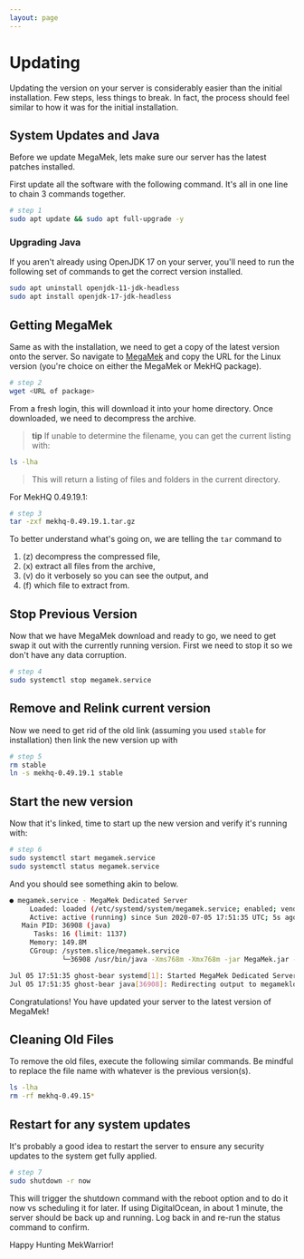```yaml
---
layout: page
---
```

# Updating

Updating the version on your server is considerably easier than the initial
installation. Few steps, less things to break. In fact, the process should
feel similar to how it was for the initial installation.

## System Updates and Java

Before we update MegaMek, lets make sure our server has the latest patches
installed.

First update all the software with the following command. It's all in one line
to chain 3 commands together.

```bash
# step 1
sudo apt update && sudo apt full-upgrade -y
```

### Upgrading Java

If you aren't already using OpenJDK 17 on your server, you'll need to run the
following set of commands to get the correct version installed.

```bash
sudo apt uninstall openjdk-11-jdk-headless
sudo apt install openjdk-17-jdk-headless
```

## Getting MegaMek

Same as with the installation, we need to get a copy of the latest version onto
the server. So navigate to [MegaMek](https://megamek.org/downloads.html)
and copy the URL for the Linux version (you're choice on either the MegaMek
or MekHQ package).

```bash
# step 2
wget <URL of package>
```

From a fresh login, this will download it into your home directory. Once
downloaded, we need to decompress the archive.

> **tip** If unable to determine the filename, you can get the current
> listing with:
>
```bash
ls -lha
```
>
> This will return a listing of files and folders in the current directory.

For MekHQ 0.49.19.1:

```bash
# step 3
tar -zxf mekhq-0.49.19.1.tar.gz
```

To better understand what's going on, we are telling the `tar` command to

1. (z) decompress the compressed file,
2. (x) extract all files from the archive,
3. (v) do it verbosely so you can see the output, and
4. (f) which file to extract from.

## Stop Previous Version

Now that we have MegaMek download and ready to go, we need to get swap it out
with the currently running version. First we need to stop it so we don't have
any data corruption.

```bash
# step 4
sudo systemctl stop megamek.service
```

## Remove and Relink current version

Now we need to get rid of the old link (assuming you used `stable` for
installation) then link the new version up with

```bash
# step 5
rm stable
ln -s mekhq-0.49.19.1 stable
```

## Start the new version

Now that it's linked, time to start up the new version and verify it's
running with:

```bash
# step 6
sudo systemctl start megamek.service
sudo systemctl status megamek.service
```

And you should see something akin to below.

```bash
● megamek.service - MegaMek Dedicated Server
     Loaded: loaded (/etc/systemd/system/megamek.service; enabled; vendor preset: enabled)
     Active: active (running) since Sun 2020-07-05 17:51:35 UTC; 5s ago
   Main PID: 36908 (java)
      Tasks: 16 (limit: 1137)
     Memory: 149.8M
     CGroup: /system.slice/megamek.service
             └─36908 /usr/bin/java -Xms768m -Xmx768m -jar MegaMek.jar -dedicated -port 2346

Jul 05 17:51:35 ghost-bear systemd[1]: Started MegaMek Dedicated Server.
Jul 05 17:51:35 ghost-bear java[36908]: Redirecting output to megameklog.txt
```

Congratulations! You have updated your server to the latest version of
MegaMek!

## Cleaning Old Files

To remove the old files, execute the following similar commands. Be mindful to replace the file name
with whatever is the previous version(s).

```bash
ls -lha
rm -rf mekhq-0.49.15*
```

## Restart for any system updates

It's probably a good idea to restart the server to ensure any security updates
to the system get fully applied.

```bash
# step 7
sudo shutdown -r now
```

This will trigger the shutdown command with the reboot option and to do it now
vs scheduling it for later. If using DigitalOcean, in about 1 minute, the
server should be back up and running. Log back in and re-run the status command
to confirm.

Happy Hunting MekWarrior!
